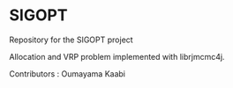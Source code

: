 # SIGOPT
Repository for the SIGOPT project 

Allocation and VRP problem implemented with librjmcmc4j.


Contributors :
Oumayama Kaabi

